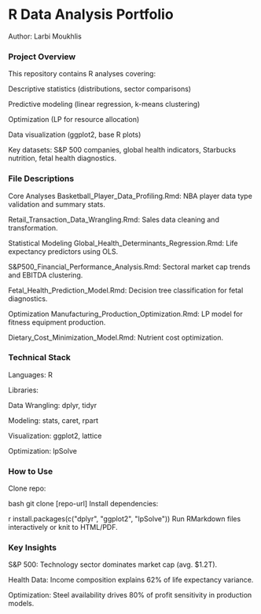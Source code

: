# R Data Analysis Portfolio
Author: Larbi Moukhlis

### Project Overview
This repository contains R analyses covering:

Descriptive statistics (distributions, sector comparisons)

Predictive modeling (linear regression, k-means clustering)

Optimization (LP for resource allocation)

Data visualization (ggplot2, base R plots)

Key datasets: S&P 500 companies, global health indicators, Starbucks nutrition, fetal health diagnostics.

### File Descriptions
Core Analyses
Basketball_Player_Data_Profiling.Rmd: NBA player data type validation and summary stats.

Retail_Transaction_Data_Wrangling.Rmd: Sales data cleaning and transformation.

Statistical Modeling
Global_Health_Determinants_Regression.Rmd: Life expectancy predictors using OLS.

S&P500_Financial_Performance_Analysis.Rmd: Sectoral market cap trends and EBITDA clustering.

Fetal_Health_Prediction_Model.Rmd: Decision tree classification for fetal diagnostics.

Optimization
Manufacturing_Production_Optimization.Rmd: LP model for fitness equipment production.

Dietary_Cost_Minimization_Model.Rmd: Nutrient cost optimization.

### Technical Stack
Languages: R

Libraries:

Data Wrangling: dplyr, tidyr

Modeling: stats, caret, rpart

Visualization: ggplot2, lattice

Optimization: lpSolve

### How to Use
Clone repo:

bash
git clone [repo-url]
Install dependencies:

r
install.packages(c("dplyr", "ggplot2", "lpSolve"))
Run RMarkdown files interactively or knit to HTML/PDF.

### Key Insights
S&P 500: Technology sector dominates market cap (avg. $1.2T).

Health Data: Income composition explains 62% of life expectancy variance.

Optimization: Steel availability drives 80% of profit sensitivity in production models.
